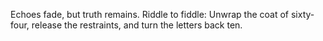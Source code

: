 Echoes fade, but truth remains.
Riddle to fiddle:
Unwrap the coat of sixty-four, release the restraints, and turn the letters back ten.
